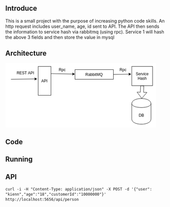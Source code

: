 ## Introduce
This is a small project with the purpose of increasing python code skills.
An http request includes user_name, age, id sent to API. The API then sends the information to service hash via rabbitmq (using rpc).
Service 1 will hash the above 3 fields and then store the value in mysql
## Architecture
![img](../img/arcitecture%20.png)
## Code
## Running
## API
```buildoutcfg
curl -i -H "Content-Type: application/json" -X POST -d '{"user": "kienn","age":"18","customerId":"10000000"}' http://localhost:5656/api/person
```
